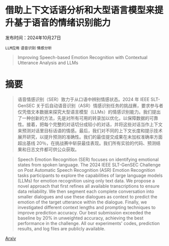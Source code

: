 # 借助上下文话语分析和大型语言模型来提升基于语音的情绪识别能力

发布时间：2024年10月27日

`LLM应用` `语音识别` `情感分析`

> Improving Speech-based Emotion Recognition with Contextual Utterance Analysis and LLMs

# 摘要

> 语音情感识别（SER）致力于从口语中辨别情感状态。2024 年 IEEE SLT-GenSEC 关于后自动语音识别（ASR）情感识别任务的挑战赛，要求参与者仅凭借文本数据来探究大型语言模型（LLMs）的情感识别能力。我们提出了一种创新的方法，先是对所有可用的转录加以优化，以保障数据的可靠性。接着，把每个完整的对话切分成较小的对话，并将这些对话当作上下文来预测对话里目标话语的情感。最后，我们对不同的上下文长度和提示技术展开研究，以提升预测的准确性。我们的最佳提交成果在未加权准确率方面超出基线 20％，在挑战赛中斩获最佳表现。我们所有实验的代码、预测结果和日志文件都可供公众获取。

> Speech Emotion Recognition (SER) focuses on identifying emotional states from spoken language. The 2024 IEEE SLT-GenSEC Challenge on Post Automatic Speech Recognition (ASR) Emotion Recognition tasks participants to explore the capabilities of large language models (LLMs) for emotion recognition using only text data. We propose a novel approach that first refines all available transcriptions to ensure data reliability. We then segment each complete conversation into smaller dialogues and use these dialogues as context to predict the emotion of the target utterance within the dialogue. Finally, we investigated different context lengths and prompting techniques to improve prediction accuracy. Our best submission exceeded the baseline by 20% in unweighted accuracy, achieving the best performance in the challenge. All our experiments' codes, prediction results, and log files are publicly available.

[Arxiv](https://arxiv.org/abs/2410.20334)